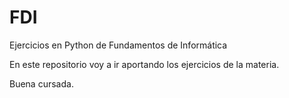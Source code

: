 # FDI
Ejercicios en Python de Fundamentos de Informática

En este repositorio voy a ir aportando los ejercicios de la materia.

Buena cursada.
